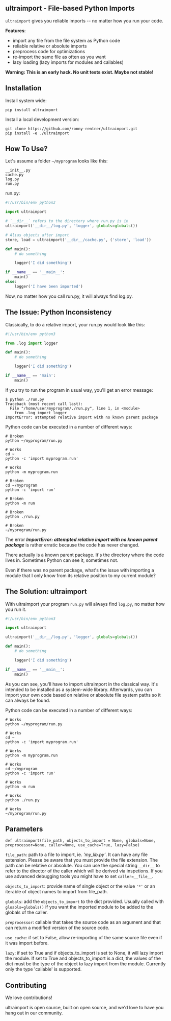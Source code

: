 ultraimport -  File-based Python Imports
----------------------------------------

`ultraimport` gives you reliable imports -- no matter how you run your code.

**Features**:

- import any file from the file system as Python code
- reliable relative or absolute imports
- preprocess code for optimizations
- re-import the same file as often as you want
- lazy loading (lazy imports for modules and callables)

**Warning: This is an early hack. No unit tests exist. Maybe not stable!**

Installation
------------

Install system wide:
```shell
pip install ultraimport
```

Install a local development version:
```
git clone https://github.com/ronny-rentner/ultraimport.git
pip install -e ./ultraimport
```

How To Use?
-----------

Let's assume a folder `~/myprogram` looks like this:
```shell
__init__.py
cache.py
log.py
run.py
```

run.py:
```python
#!/usr/bin/env python3

import ultraimport

# `__dir__` refers to the directory where run.py is in
ultraimport('__dir__/log.py', 'logger', globals=globals())

# Alias objects after import
store, load = ultraimport('__dir__/cache.py', ('store', 'load'))

def main():
    # do something

    logger('I did something')

if __name__ == '__main__':
    main()
else:
    logger('I have been imported')
```

Now, no matter how you call run.py, it will always find log.py.


The Issue: Python Inconsistency
-------------------------------

Classically, to do a relative import, your run.py would look like this:
```python
#!/usr/bin/env python3

from .log import logger

def main():
    # do something

    logger('I did something')

if __name__ == 'main':
    main()
```

If you try to run the program in usual way, you'll get an error message:

```shell
$ python ./run.py
Traceback (most recent call last):
  File "/home/user/myprogram/./run.py", line 1, in <module>
    from .log import logger
ImportError: attempted relative import with no known parent package
```

Python code can be executed in a number of different ways:
```shell
# Broken
python ~/myprogram/run.py

# Works
cd ~
python -c 'import myprogram.run'

# Works
python -m myprogram.run

# Broken
cd ~/myprogram
python -c 'import run'

# Broken
python -m run

# Broken
python ./run.py

# Broken
~/myprogram/run.py
```

The error ***ImportError: attempted relative import with no known parent package***
is rather erratic because the code has never changed.

There actually is a known parent package. It's the directory where the code lives in.
Sometimes Python can see it, sometimes not.

Even if there was no parent package, what's the issue with importing a module that
I only know from its relative position to my current module?

## The Solution: ultraimport

With ultraimport your program `run.py` will always find `log.py`, no matter how you run it.

```python
#!/usr/bin/env python3

import ultraimport

ultraimport('__dir__/log.py', 'logger', globals=globals())

def main():
    # do something

    logger('I did something')

if __name__ == '__main__':
    main()

```

As you can see, you'll have to import ultraimport in the classical way. It's intended to be installed as a system-wide library.
Afterwards, you can import your own code based on relative or absolute file system paths so it can always be found.

Python code can be executed in a number of different ways:
```shell
# Works
python ~/myprogram/run.py

# Works
cd ~
python -c 'import myprogram.run'

# Works
python -m myprogram.run

# Works
cd ~/myprogram
python -c 'import run'

# Works
python -m run

# Works
python ./run.py

# Works
~/myprogram/run.py
```

## Parameters

`def ultraimport(file_path, objects_to_import = None, globals=None, preprocessor=None, caller=None, use_cache=True, lazy=False)`

`file_path`: path to a file to import, ie. *'my_lib.py'*. It can have any file extension. Please be aware that you must provide the file extension.
The path can be relative or absolute. You can use the special string `__dir__` to refer to the director of the caller which will be derived
via inspetions. If you use advanced debugging tools you might have to set `caller=__file__`.

`objects_to_import`: provide name of single object or the value `'*'` or an iterable of object names to import from file_path.

`globals`: add the `objects_to_import` to the dict provided. Usually called with `gloabls=globals()` if you want the imported module
to be added to the globals of the caller.

`preprocessor`: callable that takes the source code as an argument and that can return a modified version of the source code.

`use_cache`: if set to False, allow re-importing of the same source file even if it was import before.

`lazy`: if set to True and if objects_to_import is set to None, it will lazy import the module. If set to True and objects_to_import is a dict, the values of the dict must be the type of the object to lazy import from the module. Currently only the type 'callable' is supported.


## Contributing

We love contributions!

ultraimport is open source, built on open source, and we'd love to have you hang out in our community.
